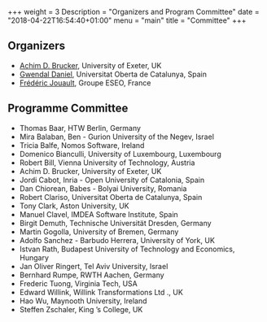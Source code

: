 +++
weight = 3
Description = "Organizers and Program Committee"
date = "2018-04-22T16:54:40+01:00"
menu = "main"
title = "Committee"
+++

## Organizers

* [Achim D. Brucker](https://www.brucker.ch/), University of Exeter, UK
* [Gwendal Daniel](https://gdaniel.github.io/), Universitat Oberta de Catalunya, Spain
* [Frédéric Jouault](http://trame.eseo.fr/equipe/frederic-jouault.html), Groupe ESEO, France

## Programme Committee


* Thomas Baar, HTW Berlin, Germany
* Mira Balaban, Ben - Gurion University of the Negev, Israel
* Tricia Balfe, Nomos Software, Ireland
* Domenico Bianculli, University of Luxembourg, Luxembourg
* Robert Bill, Vienna University of Technology, Austria
* Achim D. Brucker, University of Exeter, UK
* Jordi Cabot, Inria - Open University of Catalonia, Spain
* Dan Chiorean, Babes - Bolyai University, Romania
* Robert Clariso, Universitat Oberta de Catalunya, Spain
* Tony Clark, Aston University, UK
* Manuel Clavel, IMDEA Software Institute, Spain
* Birgit Demuth, Technische Universität Dresden, Germany
* Martin Gogolla, University of Bremen, Germany
* Adolfo Sanchez - Barbudo Herrera, University of York, UK
* Istvan Rath, Budapest University of Technology and Economics, Hungary
* Jan Oliver Ringert, Tel Aviv University, Israel
* Bernhard Rumpe, RWTH Aachen, Germany
* Frederic Tuong, Virginia Tech, USA
* Edward Willink, Willink Transformations Ltd ., UK
* Hao Wu, Maynooth University, Ireland
* Steffen Zschaler, King ’s College, UK
